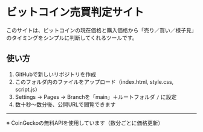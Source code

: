 
# ビットコイン売買判定サイト

このサイトは、ビットコインの現在価格と購入価格から「売り／買い／様子見」のタイミングをシンプルに判断してくれるツールです。

## 使い方

1. GitHubで新しいリポジトリを作成
2. このフォルダ内のファイルをアップロード（index.html, style.css, script.js）
3. Settings → Pages → Branchを「main」＋ルートフォルダ `/` に設定
4. 数十秒〜数分後、公開URLで閲覧できます

---

※ CoinGeckoの無料APIを使用しています（数分ごとに価格更新）